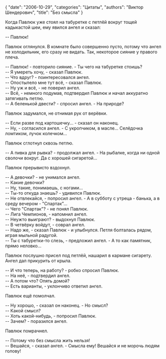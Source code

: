 {
   "date": "2006-10-29",
   "categories": "Цитаты",
   "authors": "Виктор Шендерович",
   "title": "Без смысла"
}

Когда Павлюк уже стоял на табуретке с петлёй вокруг тощей кадыкастой шеи, ему явился ангел и сказал:

-- Павлюк!

Павлюк оглянулся. В комнате было совершенно пусто, потому что ангел не холодильник, его сразу не видать. Так, некоторое сияние у правого плеча.

-- Павлюк! - повторило сияние. - Ты чего на табуретке стоишь?  
-- Я умереть хочу, - сказал Павлюк.  
-- Что вдруг? - поинтересовался ангел.  
-- Опостылело мне тут всё, - сказал Павлюк.  
-- Ну уж и всё, - не поверил ангел.  
-- Всё, - немного подумав, подтвердил Павлюк и начал аккуратно затягивать петлю.  
-- А беленькой двести? - спросил ангел. - На природе?

Павлюк задумался, не отнимая рук от верёвки.

-- Если разве под картошечку... - сказал он наконец.  
-- Ну, - согласился ангел. - С укропчиком, в масле... Селёдочка ломтиком, лучок колечком...

Павлюк сглотнул сквозь петлю.

-- А пивка для рывка? - продолжал ангел. - На рыбалке, когда ни одной сволочи вокруг. Да с хорошей сигаретой...

Павлюк прерывисто вздохнул.

-- А девочки? - не унимался ангел.  
-- Какие девочки?  
-- Ну, такие, понимаешь, с ногами...  
-- Ты-то откуда знаешь? - удивился Павлюк.  
-- Не отвлекайся, - попросил ангел. - А в субботу с утреца - банька, а в среду вечером - "Спартак"...  
-- Чего "Спартак"? - не понял Павлюк.  
-- Лига Чемпионов, - напомнил ангел.  
-- Неужто выиграют? - выдохнул Павлюк.  
-- В четвёрку войдут, - соврал ангел.  
-- Надо же, - сказал Павлюк - и улыбнулся. Петля болталась рядом, играя мыльной радугой.  
-- Ты с табуретки-то слезь, - предложил ангел. - А то как памятник, прямо неловко...

Павлюк послушно присел под петлёй, нашарил в кармане сигарету. Ангел дал прикурить от крыла.

-- И что теперь, на работу? - робко спросил Павлюк.  
-- На неё, - подтвердил ангел.  
-- А потом что? Опять домой?  
-- Есть варианты, - уклончиво ответил ангел.

Павлюк ещё помолчал.

-- Ну хорошо, - сказал он наконец. - Но смысл?  
-- Какой смысл?  
-- Хоть какой-нибудь, - попросил Павлюк.  
-- Зачем? - поразился ангел.

Павлюк помрачнел.

-- Потому что без смысла жить нельзя!  
-- Вешайся, - сказал ангел. - Смысла ему! Вешайся и не морочь людям голову!
